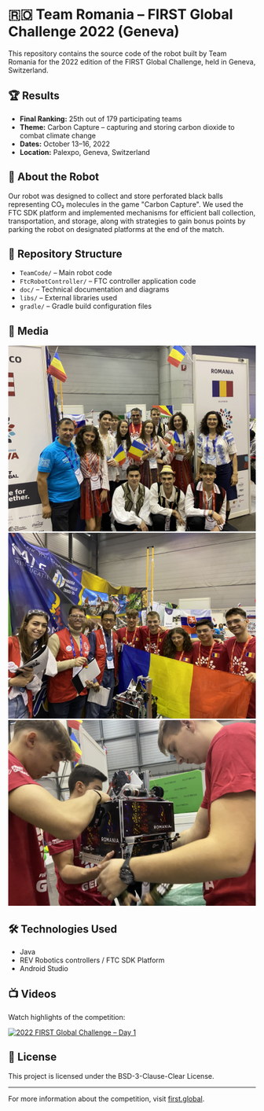 # 🇷🇴 Team Romania – FIRST Global Challenge 2022 (Geneva)

This repository contains the source code of the robot built by Team Romania for the 2022 edition of the FIRST Global Challenge, held in Geneva, Switzerland.

## 🏆 Results

- **Final Ranking:** 25th out of 179 participating teams
- **Theme:** Carbon Capture – capturing and storing carbon dioxide to combat climate change
- **Dates:** October 13–16, 2022
- **Location:** Palexpo, Geneva, Switzerland

## 🤖 About the Robot

Our robot was designed to collect and store perforated black balls representing CO₂ molecules in the game "Carbon Capture". We used the FTC SDK platform and implemented mechanisms for efficient ball collection, transportation, and storage, along with strategies to gain bonus points by parking the robot on designated platforms at the end of the match.

## 📁 Repository Structure

- `TeamCode/` – Main robot code
- `FtcRobotController/` – FTC controller application code
- `doc/` – Technical documentation and diagrams
- `libs/` – External libraries used
- `gradle/` – Gradle build configuration files


## 📸 Media

![Team Robot - Geneva 2022](pic9.jpg)
![Team Robot - Geneva 2022](pic10.jpg)
![Team Robot - Geneva 2022](IMG_3621.jpg)

## 🛠️ Technologies Used

- Java
- REV Robotics controllers / FTC SDK Platform
- Android Studio

## 📺 Videos

Watch highlights of the competition:

[![2022 FIRST Global Challenge – Day 1](https://img.youtube.com/vi/UBaj4bZVTzs/maxresdefault.jpg)](https://www.youtube.com/watch?v=UBaj4bZVTzs)

## 📄 License

This project is licensed under the BSD-3-Clause-Clear License.

---

For more information about the competition, visit [first.global](https://first.global/).
